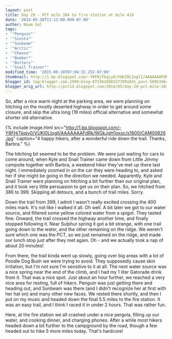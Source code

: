 ```yaml
---
layout: post
title: Day 29 - PCT mile 384 to fire station at mile 419
date: '2014-05-10T11:12:00.000-07:00'
author: Noam Gal
tags:
- '"Penguin"'
- '"Siesta"'
- '"Sunbeam"'
- '"Arctic"'
- '"Cheese"'
- '"Bomber"'
- '"Butters"'
- '"Snail Trainer"'
modified_time: '2015-06-18T07:04:32.252-07:00'
thumbnail: http://1.bp.blogspot.com/-Y8FHjTkqjy0/VUKI0LIoglI/AAAAAAAFdRk/WGkJgH1oxsc/s72-c/CAM00826.jpg
blogger_id: tag:blogger.com,1999:blog-8715620883377891841.post-5696346491603754254
blogger_orig_url: http://pct14.blogspot.com/2014/05/day-29-pct-mile-284-to-fire-station-at.html
---
```


So, after a nice warm night at the parking area, we were planning on hitching on the mostly deserted highway in order to get around some closure, and skip the ultra long (19 miles) official alternative and somewhat shorter old alternative.

{% include image.html src="http://1.bp.blogspot.com/-Y8FHjTkqjy0/VUKI0LIoglI/AAAAAAAFdRk/WGkJgH1oxsc/s1600/CAM00826.jpg" caption="4 happy hikers, after a wonderful ride down the trail. Thanks, Barbra." %}

The hitching bit seemed to be the problem. We were just waiting for cars to come around, when Kyle and Snail Trainer came down from Little Jimmy campsite together with Barbra, a weekend hiker they've met up there last night. I immediately zoomed in on the car they were heading to, and asked her if she might be going in the direction we needed. Apparently, Kyle and Snail Trainer were planning on hitching a bit further than our original plan, and it took very little persuasion to get us on their plan. So, we hitched from 386 to 399. Skipping all detours, and a bunch of trail miles. Sorry.

Down the trail from 399, I admit I wasn't really excited crossing the 400 miles mark. It's not like I walked it all. Oh well. A bit later we got to our water source, and filtered some yellow colored water from a spigot. They tasted fine. Onward, the trail crossed the highway another time, and finally stopped following it. Near Sulphur spring it got a bit strange, with one trail going down to the water, and the other remaining on the ridge. We weren't sure which one was the PCT, so we just remained on the ridge, and made our lunch stop just after they met again. Oh - and we actually took a nap of about 20 minutes!

From there, the trail kinda went up slowly, going over big areas with a lot of Poodle Dog Bush we were trying to avoid. They supposedly cause skin irritation, but I'm not sure I'm sensitive to it at all. The next water source was a nice spring near the end of the climb, and I had my 1 liter Gatorade drink from it. That was a nice spot. Just about an hour further, we reached a very nice area for resting, full of hikers. Penguin was just getting there and heading out, and Sunbeam was there (and I didn't recognize her at first with her hat on) and many other new faces. We rested there shortly, and then I put on my music and headed down the final 5.5 miles to the fire station. It was an easy trail, and I think I raced it in under 2 hours. That was rather fun.

Here, at the fire station we all crashed under a nice pergola, filling up our water, and cooking dinner, and charging phones. After a while most hikers headed down a bit further to the campground by the road, though a few headed out to hike 5 more miles today. That's hardcore!
